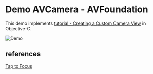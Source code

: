 # Demo AVCamera - AVFoundation

This demo implements [tutorial - Creating a Custom Camera View](https://guides.codepath.com/ios/Creating-a-Custom-Camera-View) in Objective-C.

![Demo](https://i.imgur.com/LkALEvS.gif)

## references
[Tap to Focus](https://stackoverflow.com/questions/15449271/avfoundation-tap-to-focus-feedback-rectangle)
